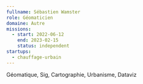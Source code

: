 ```yaml
---
fullname: Sébastien Wamster
role: Géomaticien
domaine: Autre
missions:
  - start: 2022-06-12
    end: 2023-02-15
    status: independent
startups:
  - chauffage-urbain
---
```


Géomatique, Sig, Cartographie, Urbanisme, Dataviz

